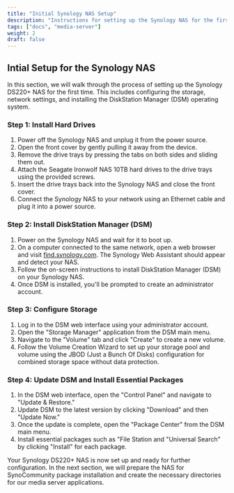 ```yaml
---
title: "Initial Synology NAS Setup"
description: "Instructions for setting up the Synology NAS for the first time, including configuring the storage and basic settings."
tags: ["docs", "media-server"]
weight: 2
draft: false
---
```


## Intial Setup for the Synology NAS

In this section, we will walk through the process of setting up the Synology DS220+ NAS for the first time. This includes configuring the storage, network settings, and installing the DiskStation Manager (DSM) operating system.

### Step 1: Install Hard Drives

1. Power off the Synology NAS and unplug it from the power source.
2. Open the front cover by gently pulling it away from the device.
3. Remove the drive trays by pressing the tabs on both sides and sliding them out.
4. Attach the Seagate Ironwolf NAS 10TB hard drives to the drive trays using the provided screws.
5. Insert the drive trays back into the Synology NAS and close the front cover.
6. Connect the Synology NAS to your network using an Ethernet cable and plug it into a power source.

### Step 2: Install DiskStation Manager (DSM)

1. Power on the Synology NAS and wait for it to boot up.
2. On a computer connected to the same network, open a web browser and visit [find.synology.com](find.synology.com). The Synology Web Assistant should appear and detect your NAS.
3. Follow the on-screen instructions to install DiskStation Manager (DSM) on your Synology NAS.
4. Once DSM is installed, you'll be prompted to create an administrator account.

### Step 3: Configure Storage

1. Log in to the DSM web interface using your administrator account.
2. Open the "Storage Manager" application from the DSM main menu.
3. Navigate to the "Volume" tab and click "Create" to create a new volume.
4. Follow the Volume Creation Wizard to set up your storage pool and volume using the JBOD (Just a Bunch Of Disks) configuration for combined storage space without data protection.

### Step 4: Update DSM and Install Essential Packages

1. In the DSM web interface, open the "Control Panel" and navigate to "Update & Restore."
2. Update DSM to the latest version by clicking "Download" and then "Update Now."
3. Once the update is complete, open the "Package Center" from the DSM main menu.
4. Install essential packages such as "File Station and "Universal Search" by clicking "Install" for each package.

Your Synology DS220+ NAS is now set up and ready for further configuration. In the next section, we will prepare the NAS for SynoCommunity package installation and create the necessary directories for our media server applications.
